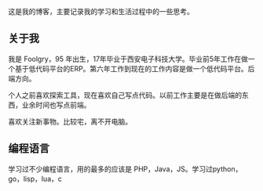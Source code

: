 
这是我的博客，主要记录我的学习和生活过程中的一些思考。

## 关于我
我是 Foolgry，95 年出生，17年毕业于西安电子科技大学。毕业前5年工作在做一个基于低代码平台的ERP。第六年工作到现在的工作内容是做一个低代码平台。后端方向。

个人之前喜欢探索工具，现在喜欢自己写点代码。以前工作主要是在做后端的东西，业余时间也写点前端。

喜欢关注新事物。比较宅，离不开电脑。

## 编程语言

学习过不少编程语言，用的最多的应该是 PHP，Java，JS。学习过python， go，lisp，lua，c